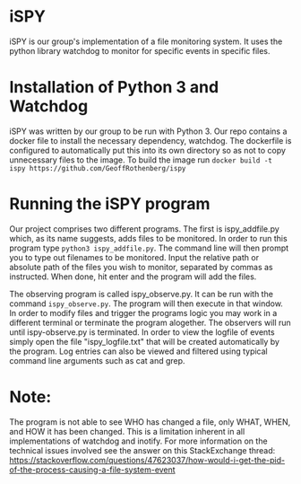# iSPY

iSPY is our group's implementation of a file monitoring system. It uses the python library watchdog to monitor for specific events in specific files.


# Installation of Python 3 and Watchdog
iSPY was written by our group to be run with Python 3. Our repo contains a docker file to install the necessary dependency, watchdog. The dockerfile is configured to automatically put this into its own directory so as not to copy unnecessary files to the image. To build the image run `docker build -t ispy https://github.com/GeoffRothenberg/ispy`

# Running the iSPY program
Our project comprises two different programs. The first is ispy_addfile.py which, as its name suggests, adds files to be monitored. In order to run this program type `python3 ispy_addfile.py`. The command line will then prompt you to type out filenames to be monitored. Input the relative path or absolute path of the files you wish to monitor, separated by commas as instructed.   When done, hit enter and the program will add the files.

The observing program is called ispy_observe.py. It can be run with the command `ispy_observe.py`. The program will then execute in that window. In order to modify files and trigger the programs logic you may work in a different terminal or terminate the program alogether. The observers will run until ispy-observe.py is terminated. In order to view the logfile of events simply open the file "ispy_logfile.txt" that will be created automatically by the program. Log entries can also be viewed and filtered using typical command line arguments such as cat and grep.



# Note:
The program is not able to see WHO has changed a file, only WHAT, WHEN, and HOW it has been changed. This is a limitation inherent in all implementations of watchdog and inotify. For more information on the technical issues involved see the answer on this StackExchange thread: https://stackoverflow.com/questions/47623037/how-would-i-get-the-pid-of-the-process-causing-a-file-system-event
